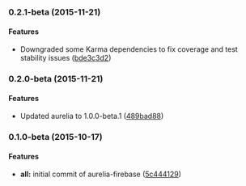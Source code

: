 ### 0.2.1-beta (2015-11-21)
#### Features

* Downgraded some Karma dependencies to fix coverage and test stability issues ([bde3c3d2](http://github.com/pulsarblow/aurelia-firebase/commit/bde3c3d2977e59ac97bdc54bb397ed809863e046))

### 0.2.0-beta (2015-11-21)
#### Features

* Updated aurelia to 1.0.0-beta.1 ([489bad88](http://github.com/pulsarblow/aurelia-firebase/commit/489bad881ecffbda7525f7ea033167f39a5bd85a))

### 0.1.0-beta (2015-10-17)

#### Features

* **all:** initial commit of aurelia-firebase ([5c444129](http://github.com/pulsarblow/aurelia-firebase/commit/5c44412992bb4c4da4d614fdc115e735903a67a7))

